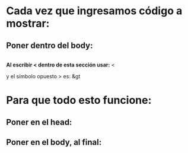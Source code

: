 # Cada vez que ingresamos código a mostrar:

## Poner dentro del body:

<pre><code class="language-css"></code></pre>

**Al escribir < dentro de esta sección usar:**
&lt;

y el símbolo opuesto > es:
&gt

# Para que todo esto funcione:

## Poner en el head:
<!-- Code Style -->
<link href="prism.css" rel="stylesheet" />

## Poner en el body, al final:
<!-- Code Style -->
<script src="prism.js"></script>